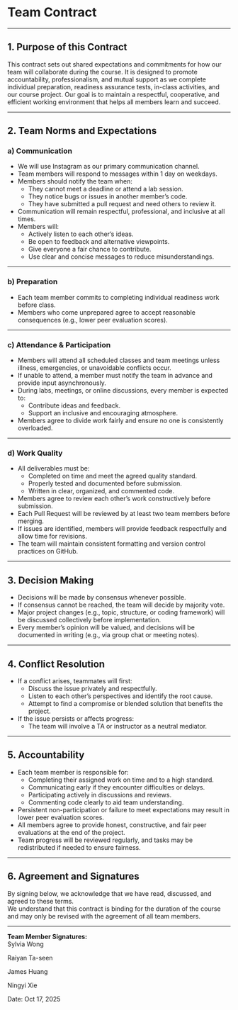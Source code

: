 # Team Contract

---

## 1. Purpose of this Contract

This contract sets out shared expectations and commitments for how our team will collaborate during the course. It is designed to promote accountability, professionalism, and mutual support as we complete individual preparation, readiness assurance tests, in-class activities, and our course project. Our goal is to maintain a respectful, cooperative, and efficient working environment that helps all members learn and succeed.

---

## 2. Team Norms and Expectations

### a) Communication
* We will use Instagram as our primary communication channel.
* Team members will respond to messages within 1 day on weekdays.
* Members should notify the team when:
    - They cannot meet a deadline or attend a lab session.
    - They notice bugs or issues in another member’s code.
    - They have submitted a pull request and need others to review it.
* Communication will remain respectful, professional, and inclusive at all times.
* Members will:
    - Actively listen to each other’s ideas.
    - Be open to feedback and alternative viewpoints.
    - Give everyone a fair chance to contribute.
    - Use clear and concise messages to reduce misunderstandings.

---

### b) Preparation
* Each team member commits to completing individual readiness work before class.
* Members who come unprepared agree to accept reasonable consequences (e.g., lower peer evaluation scores).

---

### c) Attendance & Participation
* Members will attend all scheduled classes and team meetings unless illness, emergencies, or unavoidable conflicts occur.
* If unable to attend, a member must notify the team in advance and provide input asynchronously.
* During labs, meetings, or online discussions, every member is expected to:
    - Contribute ideas and feedback.
    - Support an inclusive and encouraging atmosphere.
* Members agree to divide work fairly and ensure no one is consistently overloaded.

---

### d) Work Quality
* All deliverables must be:
    - Completed on time and meet the agreed quality standard.
    - Properly tested and documented before submission.
    - Written in clear, organized, and commented code.
* Members agree to review each other’s work constructively before submission.
* Each Pull Request will be reviewed by at least two team members before merging.
* If issues are identified, members will provide feedback respectfully and allow time for revisions.
* The team will maintain consistent formatting and version control practices on GitHub.

---

## 3. Decision Making

* Decisions will be made by consensus whenever possible.
* If consensus cannot be reached, the team will decide by majority vote.
* Major project changes (e.g., topic, structure, or coding framework) will be discussed collectively before implementation.
* Every member’s opinion will be valued, and decisions will be documented in writing (e.g., via group chat or meeting notes).

---

## 4. Conflict Resolution

* If a conflict arises, teammates will first:
    - Discuss the issue privately and respectfully.
    - Listen to each other’s perspectives and identify the root cause.
    - Attempt to find a compromise or blended solution that benefits the project.
* If the issue persists or affects progress:
    - The team will involve a TA or instructor as a neutral mediator.

---

## 5. Accountability

* Each team member is responsible for:
    - Completing their assigned work on time and to a high standard.
    - Communicating early if they encounter difficulties or delays.
    - Participating actively in discussions and reviews.
    - Commenting code clearly to aid team understanding.
* Persistent non-participation or failure to meet expectations may result in lower peer evaluation scores.
* All members agree to provide honest, constructive, and fair peer evaluations at the end of the project.
* Team progress will be reviewed regularly, and tasks may be redistributed if needed to ensure fairness.

---

## 6. Agreement and Signatures

By signing below, we acknowledge that we have read, discussed, and agreed to these terms.  
We understand that this contract is binding for the duration of the course and may only be revised with the agreement of all team members.

---

**Team Member Signatures:**  
Sylvia Wong

Raiyan Ta-seen

James Huang

Ningyi Xie

Date: Oct 17, 2025
